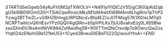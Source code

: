$START$dSeGqwb34yKuFh0M2pTXWOLV++N491ylYlQlCzV55/gC9G0pKd2qbgU5k6IB0WOm52IV+T5iACqwRnsicMkzM1zM4wtXW8MAm6LhgRmr1pThP3Yzwg3BTTmZL+vG8HZ6hIngjURPQNcd+Bhj4EZ/oJt7FMxg57K1X0/eLM7qGNCRPTwhlcvQXHEsvYPz0QQV4gQIRn+bSpVPlLKx7jUU8vahxEizj0LX65BlwzssSXmEh7AsAmlNIVK894ZsfAwdhg5R+90IITTmQfeCtxvdp7o9OencQwZosYtqKD4zENohGBe121teU53+1Cye43BveuDIEBoF522Oj/wouIYtnA==$END$
